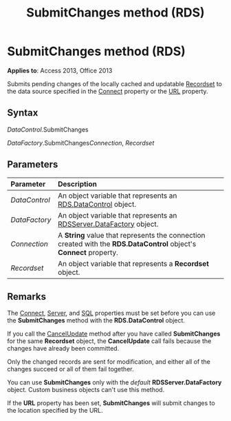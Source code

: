﻿---
title: SubmitChanges method (RDS)
TOCTitle: SubmitChanges method (RDS)
ms:assetid: ecaea12d-7e1a-095d-17e7-d631ef230b90
ms:mtpsurl: https://msdn.microsoft.com/library/JJ250201(v=office.15)
ms:contentKeyID: 48548521
ms.date: 09/18/2015
mtps_version: v=office.15
---

# SubmitChanges method (RDS)

**Applies to**: Access 2013, Office 2013

Submits pending changes of the locally cached and updatable [Recordset](recordset-object-ado.md) to the data source specified in the [Connect](connect-property-rds.md) property or the [URL](url-property-rds.md) property.

## Syntax

*DataControl*.SubmitChanges

*DataFactory*.SubmitChanges*Connection*, *Recordset*

## Parameters

|Parameter|Description|
|:--------|:----------|
|*DataControl* |An object variable that represents an [RDS.DataControl](datacontrol-object-rds.md) object.|
|*DataFactory* |An object variable that represents an [RDSServer.DataFactory](datafactory-object-rdsserver.md) object.|
|*Connection* |A **String** value that represents the connection created with the **RDS.DataControl** object's **Connect** property.|
|*Recordset* |An object variable that represents a **Recordset** object.|

## Remarks

The [Connect](connect-property-rds.md), [Server](server-property-rds.md), and [SQL](https://msdn.microsoft.com/library/jj248989\(v=office.15\)) properties must be set before you can use the **SubmitChanges** method with the **RDS.DataControl** object.

If you call the [CancelUpdate](cancelupdate-method-rds.md) method after you have called **SubmitChanges** for the same **Recordset** object, the **CancelUpdate** call fails because the changes have already been committed.

Only the changed records are sent for modification, and either all of the changes succeed or all of them fail together.

You can use **SubmitChanges** only with the *default* **RDSServer.DataFactory** object. Custom business objects can't use this method.

If the **URL** property has been set, **SubmitChanges** will submit changes to the location specified by the URL.

